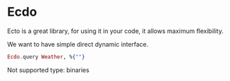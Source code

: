 Ecdo
====

Ecto is a great library, for using it in your code, it allows maximum flexibility.

We want to have simple direct dynamic interface.

```elixir
Ecdo.query Weather, %{""}
```

Not supported type: binaries
